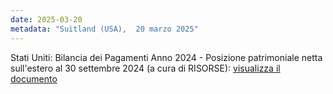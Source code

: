 ```yaml
---
date: 2025-03-20
metadata: "Suitland (USA),  20 marzo 2025"
---
```


Stati Uniti: Bilancia dei Pagamenti Anno 2024 - Posizione patrimoniale netta sull'estero al 30 settembre 2024 (a cura di RISORSE): <a href="/assets/2025-03-20-usa-2024.pdf" target="_blank">visualizza il documento</a>
